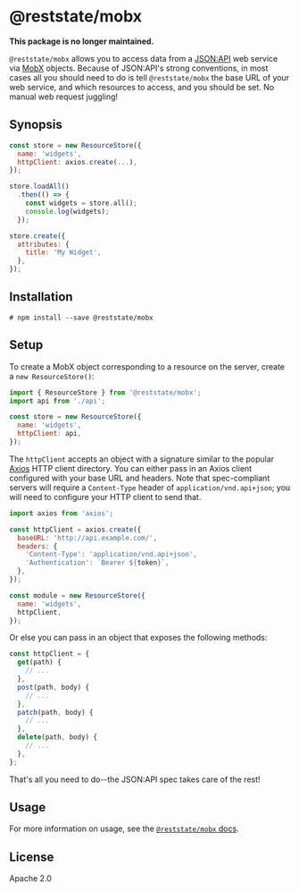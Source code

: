 # @reststate/mobx

**This package is no longer maintained.**

`@reststate/mobx` allows you to access data from a [JSON:API](http://jsonapi.org/) web service via [MobX](https://mobx.js.org/) objects. Because of JSON:API's strong conventions, in most cases all you should need to do is tell `@reststate/mobx` the base URL of your web service, and which resources to access, and you should be set. No manual web request juggling!

## Synopsis

```javascript
const store = new ResourceStore({
  name: 'widgets',
  httpClient: axios.create(...),
});

store.loadAll()
  .then(() => {
    const widgets = store.all();
    console.log(widgets);
  });

store.create({
  attributes: {
    title: 'My Widget',
  },
});
```

## Installation

```
# npm install --save @reststate/mobx
```

## Setup

To create a MobX object corresponding to a resource on the server, create a `new ResourceStore()`:

```javascript
import { ResourceStore } from '@reststate/mobx';
import api from './api';

const store = new ResourceStore({
  name: 'widgets',
  httpClient: api,
});
```

The `httpClient` accepts an object with a signature similar to the popular [Axios](https://github.com/axios/axios) HTTP client directory. You can either pass in an Axios client configured with your base URL and headers. Note that spec-compliant servers will require a `Content-Type` header of `application/vnd.api+json`; you will need to configure your HTTP client to send that.

```javascript
import axios from 'axios';

const httpClient = axios.create({
  baseURL: 'http://api.example.com/',
  headers: {
    'Content-Type': 'application/vnd.api+json',
    'Authentication': `Bearer ${token}`,
  },
});

const module = new ResourceStore({
  name: 'widgets',
  httpClient,
});
```

Or else you can pass in an object that exposes the following methods:

```javascript
const httpClient = {
  get(path) {
    // ...
  },
  post(path, body) {
    // ...
  },
  patch(path, body) {
    // ...
  },
  delete(path, body) {
    // ...
  },
};
```

That's all you need to do--the JSON:API spec takes care of the rest!

## Usage

For more information on usage, see the [`@reststate/mobx` docs](https://mobx.reststate.codingitwrong.com).

## License

Apache 2.0
